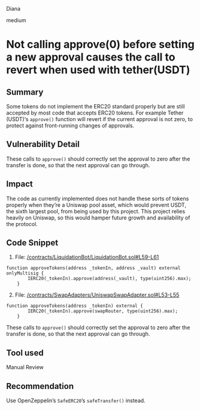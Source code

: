 Diana

medium

# Not calling approve(0) before setting a new approval causes the call to revert when used with tether(USDT)

## Summary
Some tokens do not implement the ERC20 standard properly but are still accepted by most code that accepts ERC20 tokens. For example Tether (USDT)‘s `approve()` function will revert if the current approval is not zero, to protect against front-running changes of approvals.

## Vulnerability Detail
These calls to `approve()` should correctly set the approval to zero after the transfer is done, so that the next approval can go through.

## Impact
The code as currently implemented does not handle these sorts of tokens properly when they’re a Uniswap pool asset, which would prevent USDT, the sixth largest pool, from being used by this project. This project relies heavily on Uniswap, so this would hamper future growth and availability of the protocol.

## Code Snippet

1.  File: [/contracts/LiquidationBot/LiquidationBot.sol#L59-L61](https://github.com/sherlock-audit/2023-03-taurus/blob/main/taurus-contracts/contracts/LiquidationBot/LiquidationBot.sol#L59-L61)

```solidity
function approveTokens(address _tokenIn, address _vault) external onlyMultisig {
        IERC20(_tokenIn).approve(address(_vault), type(uint256).max);
    }
```

2.  File: [/contracts/SwapAdapters/UniswapSwapAdapter.sol#L53-L55](https://github.com/sherlock-audit/2023-03-taurus/blob/main/taurus-contracts/contracts/SwapAdapters/UniswapSwapAdapter.sol#L53-L55)

```solidity
function approveTokens(address _tokenIn) external {
        IERC20(_tokenIn).approve(swapRouter, type(uint256).max);
    }
```

These calls to `approve()` should correctly set the approval to zero after the transfer is done, so that the next approval can go through.

## Tool used
Manual Review

## Recommendation
Use OpenZeppelin’s `SafeERC20`’s `safeTransfer()` instead.